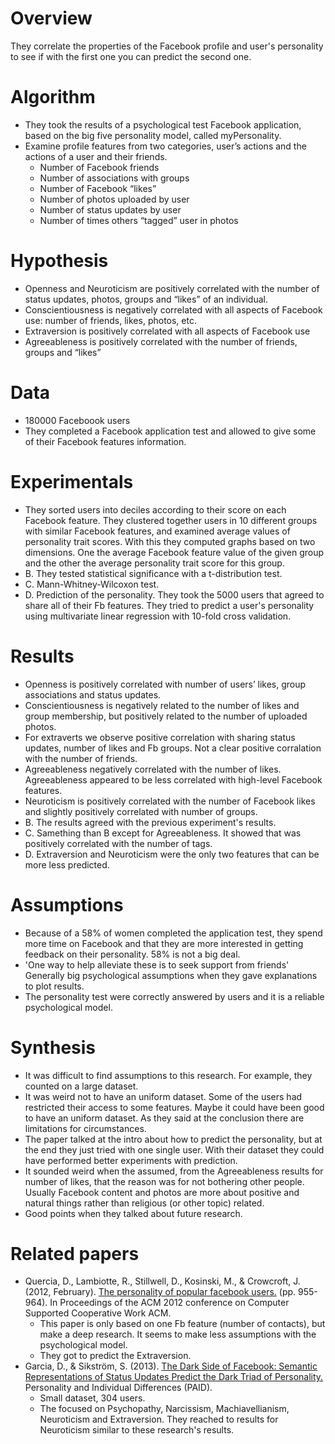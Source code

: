 # Overview
They correlate the properties of the Facebook profile and user's personality to see if with the first one you can predict the second one.

# Algorithm
- They took the results of a psychological test Facebook application, based on the big five personality model, called myPersonality.
- Examine profile features from two categories,  user’s actions and the actions of a user and their friends. 
  - Number of Facebook friends
  - Number of associations with groups
  - Number of Facebook “likes”
  - Number of photos uploaded by user
  - Number of status updates by user
  - Number of times others “tagged” user in photos

# Hypothesis
- Openness and Neuroticism are positively correlated with the number of status updates, photos, groups and “likes” of an individual. 
- Conscientiousness is negatively correlated with all aspects of Facebook use: number of friends, likes, photos, etc. 
- Extraversion is positively correlated with all aspects of Facebook use 
- Agreeableness is positively correlated with the number of friends, groups and “likes”

# Data
- 180000 Faceboook users
- They completed a Facebook application test and allowed to give some of their Facebook features information.

# Experimentals
- They sorted users into deciles according to their score on each Facebook feature. They clustered together users in 10 different groups with similar Facebook features, and examined average values of personality trait scores. With this they computed graphs based on two dimensions. One the average Facebook feature value of the given group and the other the average personality trait score for this group.
- B. They tested statistical significance with a t-distribution test.
- C. Mann-Whitney-Wilcoxon test.
- D. Prediction of the personality. They took the 5000 users that agreed to share all of their Fb features. They tried to predict a user's personality using multivariate linear regression with 10-fold cross validation.

# Results
- Openness is positively correlated with number of users’ likes, group associations and status updates.
- Conscientiousness is negatively related to the number of likes and group membership, but positively related to the number of uploaded photos.
- For extraverts we observe positive correlation with sharing status updates, number of likes and Fb groups. Not a clear positive corralation with the number of friends.
- Agreeableness negatively correlated with the number of likes. Agreeableness appeared to be less correlated with high-level Facebook features.
- Neuroticism is positively correlated with the number of Facebook likes and slightly positively correlated with number of groups.
- B. The results agreed with the previous experiment's results.
- C. Samething than B except for Agreeableness. It showed that was positively correlated with the number of tags.
- D. Extraversion and Neuroticism were the only two features that can be more less predicted.

# Assumptions
- Because of a 58% of women completed the application test, they spend more time on Facebook and that they are more interested in getting feedback on their personality. 58% is not a big deal.
- 'One way to help alleviate these is to seek support from friends' Generally big psychological assumptions when they gave explanations to plot results.
- The personality test were correctly answered by users and it is a reliable psychological model.

# Synthesis
- It was difficult to find assumptions to this research. For example, they counted on a large dataset.
- It was weird not to have an uniform dataset. Some of the users had restricted their access to some features. Maybe it could have been good to have an uniform dataset. As they said at the conclusion there are limitations for circumstances. 
- The paper talked at the intro about how to predict the personality, but at the end they just tried with one single user. With their dataset they could have performed better experiments with prediction.
- It sounded weird when the assumed, from the Agreeableness results for number of likes, that the reason was for not bothering other people. Usually Facebook content and photos are more about positive and natural things rather than religious (or other topic) related.
- Good points when they talked about future research.

# Related papers
- Quercia, D., Lambiotte, R., Stillwell, D., Kosinski, M., & Crowcroft, J. (2012, February). [The personality of popular facebook users.](http://dl.acm.org/citation.cfm?id=2145346) (pp. 955-964). In Proceedings of the ACM 2012 conference on Computer Supported Cooperative Work ACM.
  - This paper is only based on one Fb feature (number of contacts), but make a deep research. It seems to make less assumptions with the psychological model.
  - They got to predict the Extraversion.
- Garcia, D., & Sikström, S. (2013). [The Dark Side of Facebook: Semantic Representations of Status Updates Predict the Dark Triad of Personality.](http://www.lunduniversity.lu.se/o.o.i.s?id=12683&postid=4053868) Personality and Individual Differences (PAID).
  - Small dataset, 304 users.
  - The focused on Psychopathy, Narcissism, Machiavellianism, Neuroticism and Extraversion. They reached to results for Neuroticism similar to these research's results.
